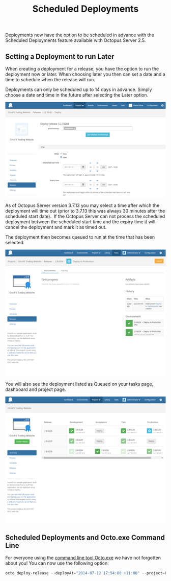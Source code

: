 ﻿---
title: Scheduled Deployments
position: 21
---


Deployments now have the option to be scheduled in advance with the Scheduled Deployments feature available with Octopus Server 2.5.

## Setting a Deployment to run Later


When creating a deployment for a release, you have the option to run the deployment now or later. When choosing later you then can set a date and a time to schedule when the release will run.


Deployments can only be scheduled up to 14 days in advance. Simply choose a date and time in the future after selecting the Later option.


![](/docs/images/3048078/5866224.png)


As of Octopus Server version 3.7.13 you may select a time after which the deployment will time out (prior to 3.7.13 this was always 30 minutes after the scheduled start date).  If the Octopus Server can not process the scheduled deployment between the scheduled start time and the expiry time it will cancel the deployment and mark it as timed out.


The deployment then becomes queued to run at the time that has been selected.


![](/docs/images/3048078/3277642.png)


You will also see the deployment listed as Queued on your tasks page, dashboard and project page.


![](/docs/images/3048078/3277641.png)

## Scheduled Deployments and Octo.exe Command Line


For everyone using the [command line tool Octo.exe](/docs/home/api-and-integration/octo.exe-command-line.md) we have not forgotten about you! You can now use the following option:

```powershell
octo deploy-release --deployAt="2014-07-12 17:54:00 +11:00" --project=HelloWorld --releaseNumber=1.0.0 --deployto=Production --server=http://octopus/api --apiKey=ABCDEF123456
```

